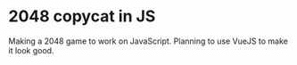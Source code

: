 # 2048 copycat in JS

Making a 2048 game to work on JavaScript. 
Planning to use VueJS to make it look good.